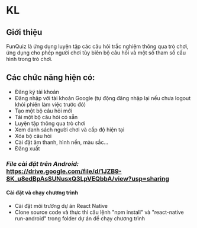 # KL
## **Giới thiệu**
FunQuiz là ứng dụng luyện tập các câu hỏi trắc nghiệm thông qua trò chơi, ứng dụng cho phép người chơi tùy biên bộ câu hỏi và một số tham số cấu hình trong trò chơi.

## **Các chức năng hiện có:**
- Đăng ký tài khoản
- Đăng nhập với tài khoản Google (tự động đăng nhập lại nếu chưa logout khỏi phiên làm việc trước đó)
- Tạo một bộ câu hỏi mới
- Tải một bộ câu hỏi có sẵn
- Luyện tập thông qua trò chơi
- Xem danh sách người chơi và cấp độ hiện tại
- Xóa bộ câu hỏi
- Cài đặt âm thanh, hình nền, màu sắc...
- Đăng xuất
### *File cài đặt trên Android:* https://drive.google.com/file/d/1JZB9-8K_u8edBpAsSUNusxQ3LpVEQbbA/view?usp=sharing
#### Cài đặt và chạy chương trình
- Cài đặt môi trường dự án React Native
- Clone source code và thực thi câu lệnh "npm install" và "react-native run-android" trong folder dự án để chạy chương trình
